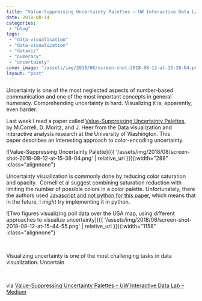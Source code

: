 ```yaml
---
title: "Value-Suppressing Uncertainty Palettes – UW Interactive Data Lab – Medium"
date: 2018-08-14
categories: 
 - "blog"
tags: 
 - "data-visualisation"
 - "data-visualization"
 - "dataviz"
 - "numeracy"
 - "uncertainty"
cover_image: "/assets/img/2018/08/screen-shot-2018-08-12-at-15-38-04.png"
layout: "post"
---
```


Uncertainty is one of the most neglected aspects of number-based communication and one of the most important concepts in general numeracy. Comprehending uncertainty is hard. Visualizing it is, apparently, even harder.

Last week I read a paper called [Value-Suppressing Uncertainty Palettes](http://idl.cs.washington.edu/papers/uncertainty-palettes), by M.Correll, D. Moritz, and J. Heer from the Data visualization and interactive analysis research at the University of Washington. This paper describes an interesting approach to color-encoding uncertainty.

![Value-Suppressing Uncertainty Palette]({{ '/assets/img/2018/08/screen-shot-2018-08-12-at-15-38-04.png' | relative_url }}){:width="288" :class="alignnone"}

Uncertainty visualization is commonly done by reducing color saturation and opacity.  Cornell et al suggest combining saturation reduction with limiting the number of possible colors in a color palette. Unfortunately, there the authors used [Javascript and not python for this paper](https://github.com/uwdata/vsup), which means that in the future, I *might* try implementing it in python.

![Two figures visualizing poll data over the USA map, using different approaches to visualize uncertainty]({{ '/assets/img/2018/08/screen-shot-2018-08-12-at-15-44-55.png' | relative_url }}){:width="1158" :class="alignnone"}

 

Visualizing uncertainty is one of the most challenging tasks in data visualization. Uncertain

 

via [Value-Suppressing Uncertainty Palettes – UW Interactive Data Lab – Medium](https://medium.com/@uwdata/value-suppressing-uncertainty-palettes-426130122ce9)
